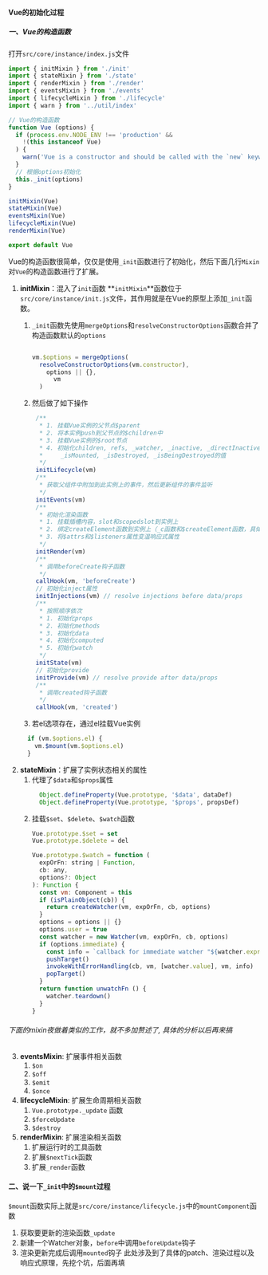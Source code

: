 #### Vue的初始化过程


##### 一、Vue的构造函数

  打开`src/core/instance/index.js`文件

  ```js
  import { initMixin } from './init'
  import { stateMixin } from './state'
  import { renderMixin } from './render'
  import { eventsMixin } from './events'
  import { lifecycleMixin } from './lifecycle'
  import { warn } from '../util/index'

  // Vue的构造函数
  function Vue (options) {
    if (process.env.NODE_ENV !== 'production' &&
      !(this instanceof Vue)
    ) {
      warn('Vue is a constructor and should be called with the `new` keyword')
    }
    // 根据options初始化
    this._init(options)
  }

  initMixin(Vue)
  stateMixin(Vue)
  eventsMixin(Vue)
  lifecycleMixin(Vue)
  renderMixin(Vue)

  export default Vue

  ```

  Vue的构造函数很简单，仅仅是使用`_init`函数进行了初始化，然后下面几行`Mixin`对`Vue`的构造函数进行了扩展。
  1. **initMixin**：混入了`init`函数
    **`initMixin`**函数位于`src/core/instance/init.js`文件，其作用就是在Vue的原型上添加`_init`函数。
      1. `_init`函数先使用`mergeOptions`和`resolveConstructorOptions`函数合并了构造函数默认的`options`

          ```js

          vm.$options = mergeOptions(
            resolveConstructorOptions(vm.constructor),
              options || {},
                vm
            )

          ```
      2. 然后做了如下操作

        
         ```js
          /**
           * 1. 挂载Vue实例的父节点$parent
           * 2. 将本实例push到父节点的$children中
           * 3. 挂载Vue实例的$root节点
           * 4. 初始化children, refs, _watcher, _inactive, _directInactive,
           *     _isMounted, _isDestroyed, _isBeingDestroyed的值
           */
          initLifecycle(vm)
          /**
           * 获取父组件中附加到此实例上的事件，然后更新组件的事件监听
           */
          initEvents(vm)
          /**
           * 初始化渲染函数
           * 1. 挂载插槽内容，slot和scopedslot到实例上
           * 2. 绑定createElement函数到实例上（_c函数和$createElement函数，具体分析后面再说）
           * 3. 将$attrs和$listeners属性变温响应式属性
           */
          initRender(vm)
          /**
           * 调用beforeCreate钩子函数
           */
          callHook(vm, 'beforeCreate')
          // 初始化inject属性
          initInjections(vm) // resolve injections before data/props
          /**
           * 按照顺序依次
           * 1. 初始化props
           * 2. 初始化methods
           * 3. 初始化data
           * 4. 初始化computed
           * 5. 初始化watch
           */
          initState(vm)
          // 初始化provide
          initProvide(vm) // resolve provide after data/props
          /**
           * 调用created钩子函数
           */
          callHook(vm, 'created')
         ``` 
      3. 若el选项存在，通过el挂载Vue实例
        ```js
          if (vm.$options.el) {
            vm.$mount(vm.$options.el)
          }
        ```
  2. **stateMixin**：扩展了实例状态相关的属性
     1. 代理了`$data`和`$props`属性
        ```js
          Object.defineProperty(Vue.prototype, '$data', dataDef)
          Object.defineProperty(Vue.prototype, '$props', propsDef)
        ``` 
     2. 挂载`$set`、`$delete`、`$watch`函数
        ```js
        Vue.prototype.$set = set
        Vue.prototype.$delete = del

        Vue.prototype.$watch = function (
          expOrFn: string | Function,
          cb: any,
          options?: Object
        ): Function {
          const vm: Component = this
          if (isPlainObject(cb)) {
            return createWatcher(vm, expOrFn, cb, options)
          }
          options = options || {}
          options.user = true
          const watcher = new Watcher(vm, expOrFn, cb, options)
          if (options.immediate) {
            const info = `callback for immediate watcher "${watcher.expression}"`
            pushTarget()
            invokeWithErrorHandling(cb, vm, [watcher.value], vm, info)
            popTarget()
          }
          return function unwatchFn () {
            watcher.teardown()
          }
        }
        ``` 

  ###### 下面的mixin夜做着类似的工作，就不多加赘述了, 具体的分析以后再来搞
  3. **eventsMixin**: 扩展事件相关函数
     1. `$on`
     2. `$off`
     3. `$emit`
     4. `$once`
  4. **lifecycleMixin**: 扩展生命周期相关函数
     1. `Vue.prototype._update` 函数
     2. `$forceUpdate`
     3. `$destroy`
  5. **renderMixin**: 扩展渲染相关函数
     1. 扩展运行时的工具函数
     2. 扩展`$nextTick`函数
     3. 扩展`_render`函数

#### 二、说一下`_init`中的`$mount`过程
  `$mount`函数实际上就是`src/core/instance/lifecycle.js`中的`mountComponent`函数

  1. 获取要更新的渲染函数`_update`
  2. 新建一个Watcher对象，`before`中调用`beforeUpdate`钩子
  3. 渲染更新完成后调用`mounted`钩子
此处涉及到了具体的patch、渲染过程以及响应式原理，先挖个坑，后面再填